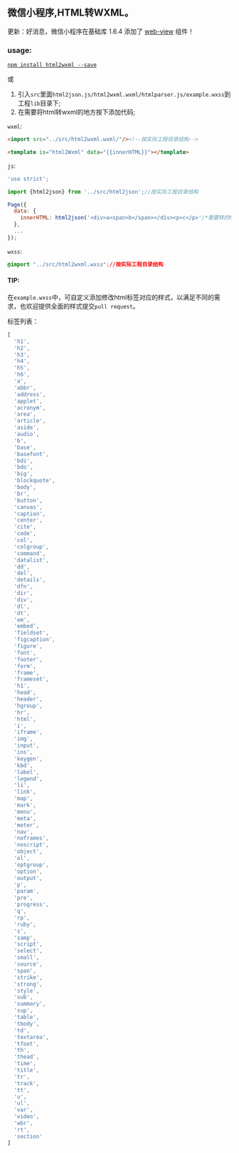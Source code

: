 
## 微信小程序,HTML转WXML。

更新：好消息，微信小程序在基础库 1.6.4 添加了 [web-view](https://mp.weixin.qq.com/debug/wxadoc/dev/component/web-view.html) 组件！

### usage:


[`npm install html2wxml --save`](https://www.npmjs.com/package/html2wxml)

或

1. 引入`src`里面`html2json.js/html2wxml.wxml/htmlparser.js/example.wxss`到工程`lib`目录下;
2. 在需要将html转wxml的地方按下添加代码;

`wxml`:

```html
<import src="../src/html2wxml.wxml/"/><!--按实际工程目录结构-->

<template is="html2Wxml" data="{{innerHTML}}"></template>
```

`js`:

```javascript
'use strict';

import {html2json} from '../src/html2json';//按实际工程目录结构

Page({
  data: {
    innerHTML: html2json('<div>a<span>b</span></div><p>c</p>'/*需要转的html*/).child
  },
  ...
});
```

`wxss`:

```css
@import "../src/html2wxml.wxss";//按实际工程目录结构
```

#### TIP:

在`example.wxss`中，可自定义添加修改html标签对应的样式，以满足不同的需求，也欢迎提供全面的样式提交`pull request`。

标签列表：

```javascript
[
  'h1',
  'h2',
  'h3',
  'h4',
  'h5',
  'h6',
  'a',
  'abbr',
  'address',
  'applet',
  'acronym',
  'area',
  'article',
  'aside',
  'audio',
  'b',
  'base',
  'basefont',
  'bdi',
  'bdo',
  'big',
  'blockquote',
  'body',
  'br',
  'button',
  'canvas',
  'caption',
  'center',
  'cite',
  'code',
  'col',
  'colgroup',
  'command',
  'datalist',
  'dd',
  'del',
  'details',
  'dfn',
  'dir',
  'div',
  'dl',
  'dt',
  'em',
  'embed',
  'fieldset',
  'figcaption',
  'figure',
  'font',
  'footer',
  'form',
  'frame',
  'frameset',
  'h1',
  'head',
  'header',
  'hgroup',
  'hr',
  'html',
  'i',
  'iframe',
  'img',
  'input',
  'ins',
  'keygen',
  'kbd',
  'label',
  'legend',
  'li',
  'link',
  'map',
  'mark',
  'menu',
  'meta',
  'meter',
  'nav',
  'noframes',
  'noscript',
  'object',
  'ol',
  'optgroup',
  'option',
  'output',
  'p',
  'param',
  'pre',
  'progress',
  'q',
  'rp',
  'ruby',
  's',
  'samp',
  'script',
  'select',
  'small',
  'source',
  'span',
  'strike',
  'strong',
  'style',
  'sub',
  'summary',
  'sup',
  'table',
  'tbody',
  'td',
  'textarea',
  'tfoot',
  'th',
  'thead',
  'time',
  'title',
  'tr',
  'track',
  'tt',
  'u',
  'ul',
  'var',
  'video',
  'wbr',
  'rt',
  'section'
]
```

